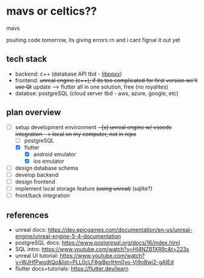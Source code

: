 # mavs or celtics??
mavs

psuhing code tomorrow, its giving errors rn and i cant figrue it out yet

## tech stack
- backend: c++ (database API tbd - [libpqxx](https://github.com/jtv/libpqxx))
- frontend: ~~unreal engine (c++); if its too complicated for first version we'll use Qt~~ update --> flutter all in one solution, free (no royalites)
- databse: postgreSQL (cloud server tbd - aws, azure, google, etc)

## plan overview
- [ ] setup development environment 
  ~~- [x] unreal engine w/ vsocde integration --> local on my computer, not in repo~~
  - [ ] postgreSQL
  - [x] flutter
    - [x] android emulator
    - [x] ios emulator 
- [ ] design database schema
- [ ] develop backend
- [ ] design frontend
- [ ] implement local storage feature ~~(using unreal)~~ (sqlite?)
- [ ] front/back integration

## references
- unreal docs: https://dev.epicgames.com/documentation/en-us/unreal-engine/unreal-engine-5-4-documentation
- postgreSQL docs: https://www.postgresql.org/docs/16/index.html
- SQL intro: https://www.youtube.com/watch?v=Hl4NZB1XR9c&t=223s
- unreal UI tutorial: https://www.youtube.com/watch?v=WJHfPwodtQo&list=PLL0cLF8gjBprIHm0yo-Vj9oBwi2-gAIEd
- flutter docs+tutorials: https://flutter.dev/learn
